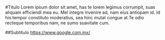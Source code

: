 #Titulo
Lorem ipsum dolor sit amet, has te lorem legimus corrumpit, 
suas aliquam efficiendi mea eu. Mel integre invenire ad, 
nam eius antiopam id. Id his tempor constituto moderatius, 
sea hinc mutat congue at.Te odio recteque temporibus nam,
ne sumo suavitate cum.

##Subtitulo
https://www.google.com.mx/